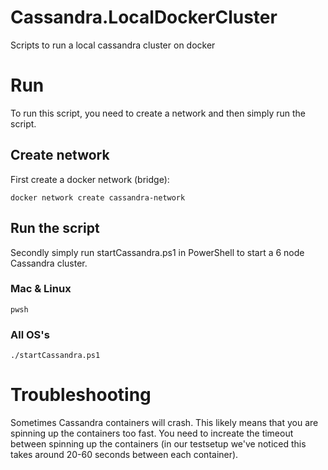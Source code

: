 # Cassandra.LocalDockerCluster
Scripts to run a local cassandra cluster on docker

# Run
To run this script, you need to create a network and then simply run the script.

## Create network
First create a docker network (bridge):
```
docker network create cassandra-network
```

## Run the script
Secondly simply run startCassandra.ps1 in PowerShell to start a 6 node Cassandra cluster.

### Mac & Linux
```
pwsh
```

### All OS's
```
./startCassandra.ps1
```

# Troubleshooting
Sometimes Cassandra containers will crash. This likely means that you are spinning up the containers too fast. You need to increate the timeout between spinning up the containers (in our testsetup we've noticed this takes around 20-60 seconds between each container).

